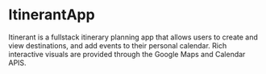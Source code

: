 # ItinerantApp

 Itinerant is a fullstack itinerary planning app that allows users to create and view destinations, and add events to their personal calendar. 
 Rich interactive visuals are provided through the Google Maps and Calendar APIS.
